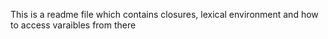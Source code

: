 This is a readme file which contains closures, lexical environment and how to access varaibles from there